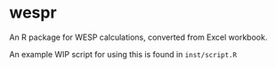 # wespr

An R package for WESP calculations, converted from Excel workbook.

An example WIP script for using this is found in `inst/script.R`
